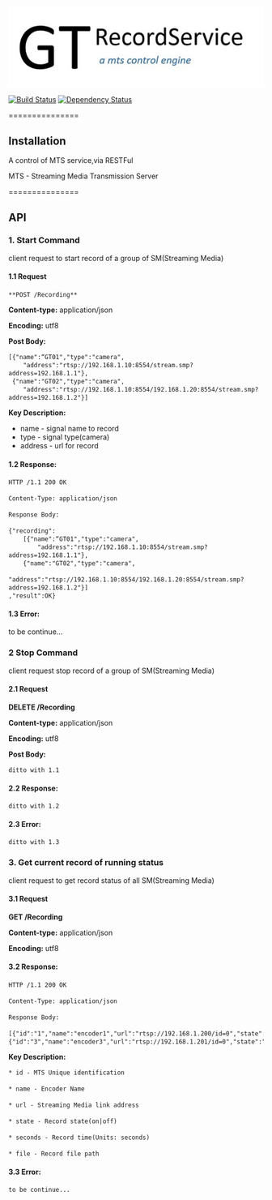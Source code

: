 
[![Build Status](./assets/logo.jpg)](./assets/logo.jpg)

 [![Build Status](https://travis-ci.org/tommywu23/GTRecordService.svg)](https://travis-ci.org/tommywu23/GTRecordService)
 [![Dependency Status](https://img.shields.io/gemnasium/tommywu23/GTRecordService.svg)](https://gemnasium.com/tommywu23/GTRecordService)

===============

## Installation

A control of MTS service,via RESTFul

MTS - Streaming Media Transmission Server

===============

## API

### 1. Start Command

  client request to start record of a group of SM(Streaming Media)

#### 1.1 Request

    **POST /Recording**

  **Content-type:** application/json

  **Encoding:** utf8

  **Post Body:**

    [{"name":“GT01","type":"camera",
        "address":"rtsp://192.168.1.10:8554/stream.smp?address=192.168.1.1"},
     {"name":"GT02","type":"camera",
        "address":"rtsp://192.168.1.10:8554/192.168.1.20:8554/stream.smp?address=192.168.1.2"}]

  **Key Description:**

  * name - signal name to record
  * type - signal type(camera)
  * address - url for record

#### 1.2 Response:

    HTTP /1.1 200 OK

    Content-Type: application/json

    Response Body:

    {"recording":
        [{"name":“GT01","type":"camera",
            "address":"rtsp://192.168.1.10:8554/stream.smp?address=192.168.1.1"},
        {"name":"GT02","type":"camera",
            "address":"rtsp://192.168.1.10:8554/192.168.1.20:8554/stream.smp?address=192.168.1.2"}]
    ,"result":OK}

#### 1.3 Error:

  to be continue...

### 2 Stop Command

  client request stop record of a group of SM(Streaming Media)

#### 2.1 Request

  **DELETE /Recording**

  **Content-type:** application/json

  **Encoding:** utf8

  **Post Body:**

    ditto with 1.1

#### 2.2 Response:

    ditto with 1.2

#### 2.3 Error:

    ditto with 1.3

### 3. Get current record of running status

  client request to get record status of all SM(Streaming Media)

#### 3.1 Request

  **GET /Recording**

  **Content-type:** application/json

  **Encoding:** utf8

#### 3.2 Response:

    HTTP /1.1 200 OK

    Content-Type: application/json

    Response Body:

    [{"id":"1","name":"encoder1","url":"rtsp://192.168.1.200/id=0","state":"off","seconds":0,"count":0,"file":""},
    {"id":"3","name":"encoder3","url":"rtsp://192.168.1.201/id=0","state":"off","seconds":0,"count":0,"file":""}]

  **Key Description:**

    * id - MTS Unique identification

    * name - Encoder Name

    * url - Streaming Media link address

    * state - Record state(on|off)

    * seconds - Record time(Units: seconds)

    * file - Record file path

#### 3.3 Error:

    to be continue...


